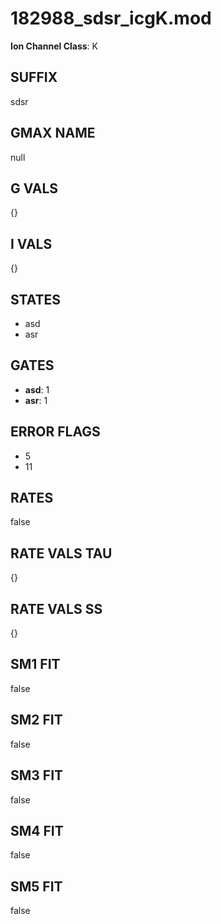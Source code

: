 # 182988_sdsr_icgK.mod

**Ion Channel Class**: K

## SUFFIX

sdsr

## GMAX NAME

null

## G VALS

{}

## I VALS

{}

## STATES

- asd
- asr

## GATES

- **asd**: 1
- **asr**: 1

## ERROR FLAGS

- 5
- 11

## RATES

false

## RATE VALS TAU

{}

## RATE VALS SS

{}

## SM1 FIT

false

## SM2 FIT

false

## SM3 FIT

false

## SM4 FIT

false

## SM5 FIT

false
